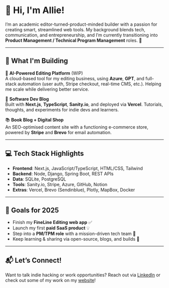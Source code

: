 # 👋 Hi, I'm Allie!

I’m an academic editor-turned-product-minded builder with a passion for creating smart, streamlined web tools. My background blends tech, communication, and entrepreneurship, and I’m currently transitioning into **Product Management / Technical Program Management** roles. 🎯

---

## 🚀 What I'm Building

🔧 **AI-Powered Editing Platform** (WIP)  
A cloud-based tool for my editing business, using **Azure**, **GPT**, and full-stack automation (user auth, Stripe checkout, real-time CMS, etc.). Helping me scale while delivering better service.

🧠 **Software Dev Blog**  
Built with **Next.js**, **TypeScript**, **Sanity.io**, and deployed via **Vercel**. Tutorials, thoughts, and experiments for indie devs and learners.

📚 **Book Blog + Digital Shop**  
An SEO-optimised content site with a functioning e-commerce store, powered by **Stripe** and **Brevo** for email automation.

---

## 💻 Tech Stack Highlights

- **Frontend**: Next.js, JavaScript/TypeScript, HTML/CSS, Tailwind  
- **Backend**: Node, Django, Spring Boot, REST APIs
- **Data**: SQLite, PostgreSQL
- **Tools**: Sanity.io, Stripe, Azure, GitHub, Notion  
- **Extras**: Vercel, Brevo (Sendinblue), Plotly, MapBox, Docker

---

## 🎯 Goals for 2025

- Finish my **FineLine Editing web app** ✅  
- Launch my first **paid SaaS product** 💡  
- Step into a **PM/TPM role** with a mission-driven tech team 🚀  
- Keep learning & sharing via open-source, blogs, and builds 💬

---

## 📬 Let’s Connect!

Want to talk indie hacking or work opportunities? Reach out via [LinkedIn](https://www.linkedin.com/in/allie-griffin) or check out some of my work on my [website](https://www.allie-codes.com/portfolio)!


<!---
afgriffin/afgriffin is a ✨ special ✨ repository because its `README.md` (this file) appears on your GitHub profile.
You can click the Preview link to take a look at your changes.
--->
